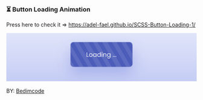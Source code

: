 
### ⏳ Button Loading Animation

Press here to check it => https://adel-fael.github.io/SCSS-Button-Loading-1/

![preview img](/preview.png)

BY: [Bedimcode](https://www.youtube.com/watch?v=ZaKXVsfIG6g)
